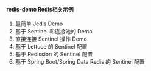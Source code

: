 
#### redis-demo Redis相关示例

1. 最简单 Jedis Demo
2. 基于 Sentinel 和连接池的 Demo
3. 直接连接 Sentinel 操作 Demo
4. 基于 Lettuce 的 Sentinel 配置
5. 基于 Redission 的 Sentinel 配置
6. 基于 Spring Boot/Spring Data Redis 的 Sentinel 配置
